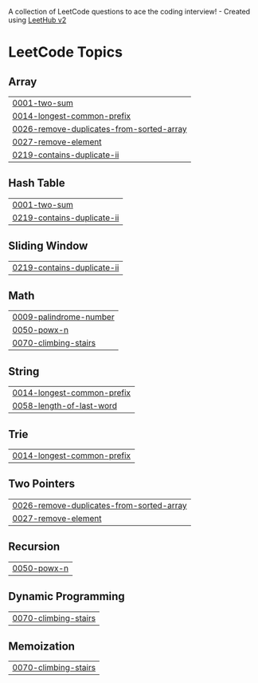 A collection of LeetCode questions to ace the coding interview! - Created using [LeetHub v2](https://github.com/arunbhardwaj/LeetHub-2.0)
<!---LeetCode Topics Start-->
# LeetCode Topics
## Array
|  |
| ------- |
| [0001-two-sum](https://github.com/22A91A6119/leetcodeproblems/tree/master/0001-two-sum) |
| [0014-longest-common-prefix](https://github.com/22A91A6119/leetcodeproblems/tree/master/0014-longest-common-prefix) |
| [0026-remove-duplicates-from-sorted-array](https://github.com/22A91A6119/leetcodeproblems/tree/master/0026-remove-duplicates-from-sorted-array) |
| [0027-remove-element](https://github.com/22A91A6119/leetcodeproblems/tree/master/0027-remove-element) |
| [0219-contains-duplicate-ii](https://github.com/22A91A6119/leetcodeproblems/tree/master/0219-contains-duplicate-ii) |
## Hash Table
|  |
| ------- |
| [0001-two-sum](https://github.com/22A91A6119/leetcodeproblems/tree/master/0001-two-sum) |
| [0219-contains-duplicate-ii](https://github.com/22A91A6119/leetcodeproblems/tree/master/0219-contains-duplicate-ii) |
## Sliding Window
|  |
| ------- |
| [0219-contains-duplicate-ii](https://github.com/22A91A6119/leetcodeproblems/tree/master/0219-contains-duplicate-ii) |
## Math
|  |
| ------- |
| [0009-palindrome-number](https://github.com/22A91A6119/leetcodeproblems/tree/master/0009-palindrome-number) |
| [0050-powx-n](https://github.com/22A91A6119/leetcodeproblems/tree/master/0050-powx-n) |
| [0070-climbing-stairs](https://github.com/22A91A6119/leetcodeproblems/tree/master/0070-climbing-stairs) |
## String
|  |
| ------- |
| [0014-longest-common-prefix](https://github.com/22A91A6119/leetcodeproblems/tree/master/0014-longest-common-prefix) |
| [0058-length-of-last-word](https://github.com/22A91A6119/leetcodeproblems/tree/master/0058-length-of-last-word) |
## Trie
|  |
| ------- |
| [0014-longest-common-prefix](https://github.com/22A91A6119/leetcodeproblems/tree/master/0014-longest-common-prefix) |
## Two Pointers
|  |
| ------- |
| [0026-remove-duplicates-from-sorted-array](https://github.com/22A91A6119/leetcodeproblems/tree/master/0026-remove-duplicates-from-sorted-array) |
| [0027-remove-element](https://github.com/22A91A6119/leetcodeproblems/tree/master/0027-remove-element) |
## Recursion
|  |
| ------- |
| [0050-powx-n](https://github.com/22A91A6119/leetcodeproblems/tree/master/0050-powx-n) |
## Dynamic Programming
|  |
| ------- |
| [0070-climbing-stairs](https://github.com/22A91A6119/leetcodeproblems/tree/master/0070-climbing-stairs) |
## Memoization
|  |
| ------- |
| [0070-climbing-stairs](https://github.com/22A91A6119/leetcodeproblems/tree/master/0070-climbing-stairs) |
<!---LeetCode Topics End-->